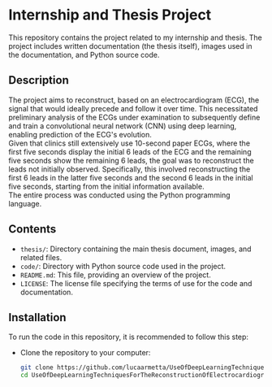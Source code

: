 # Internship and Thesis Project

This repository contains the project related to my internship and thesis. The project includes written documentation (the thesis itself), images used in the documentation, and Python source code.

## Description

The project aims to reconstruct, based on an electrocardiogram (ECG), the signal that would ideally precede and follow it over time. This necessitated preliminary analysis of the ECGs under examination to subsequently define and train a convolutional neural network (CNN) using deep learning, enabling prediction of the ECG's evolution.\
Given that clinics still extensively use 10-second paper ECGs, where the first five seconds display the initial 6 leads of the ECG and the remaining five seconds show the remaining 6 leads, the goal was to reconstruct the leads not initially observed. Specifically, this involved reconstructing the first 6 leads in the latter five seconds and the second 6 leads in the initial five seconds, starting from the initial information available.\
The entire process was conducted using the Python programming language.

## Contents

- `thesis/`: Directory containing the main thesis document, images, and related files.
- `code/`: Directory with Python source code used in the project.
- `README.md`: This file, providing an overview of the project.
- `LICENSE`: The license file specifying the terms of use for the code and documentation.

## Installation

To run the code in this repository, it is recommended to follow this step:

- Clone the repository to your computer:

   ```bash
   git clone https://github.com/lucaarmetta/UseOfDeepLearningTechniquesForTheReconstructionOfElectrocardiographicSignals
   cd UseOfDeepLearningTechniquesForTheReconstructionOfElectrocardiographicSignals

